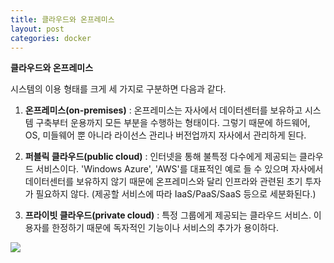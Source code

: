 ```yaml
---
title: 클라우드와 온프레미스
layout: post
categories: docker
---
```


**클라우드와 온프레미스**

시스템의 이용 형태를 크게 세 가지로 구분하면 다음과 같다.

1. **온프레미스(on-premises)** : 온프레미스는 자사에서 데이터센터를 보유하고 시스템 구축부터 운용까지 모든 부분을 수행하는 형태이다. 그렇기 때문에 하드웨어, OS, 미들웨어 뿐 아니라 라이선스 관리나 버전업까지 자사에서 관리하게 된다.

2. **퍼블릭 클라우드(public cloud)** : 인터넷을 통해 불특정 다수에게 제공되는 클라우드 서비스이다. 'Windows Azure', 'AWS'를 대표적인 예로 들 수 있으며 자사에서 데이터센터를 보유하지 않기 때문에 온프레미스와 달리 인프라와 관련된 초기 투자가 필요하지 않다. (제공할 서비스에 따라 IaaS/PaaS/SaaS 등으로 세분화된다.)

3. **프라이빗 클라우드(private cloud)** : 특정 그룹에게 제공되는 클라우드 서비스. 이용자를 한정하기 때문에 독자적인 기능이나 서비스의 추가가 용이하다.


  <img src="https://cdn.pixabay.com/photo/2017/06/14/16/20/network-2402637_960_720.jpg">